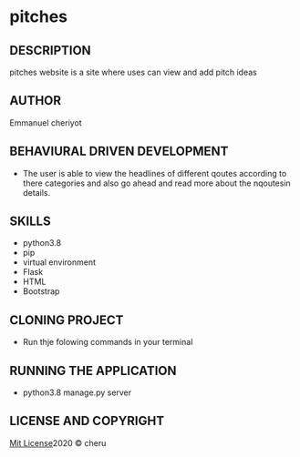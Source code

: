 # pitches

## DESCRIPTION

pitches website is a site where uses can view and add pitch ideas  
## AUTHOR
Emmanuel cheriyot


## BEHAVIURAL DRIVEN DEVELOPMENT
 * The user is able to view the headlines of different qoutes according to there categories and also go ahead and read more about the nqoutesin details.
## SKILLS

* python3.8
* pip
* virtual environment
* Flask
* HTML
* Bootstrap

## CLONING PROJECT

* Run thje folowing commands in your terminal
  
## RUNNING THE APPLICATION

 * python3.8 manage.py server

 
 ## LICENSE AND COPYRIGHT
[Mit License](https://opensource.org/licenses/MIT)2020 &copy; cheru






